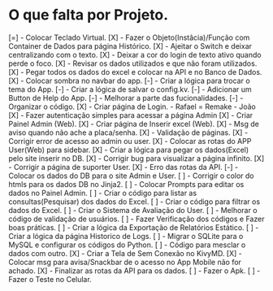 # O que falta por Projeto.

[=] - Colocar Teclado Virtual.
[X] - Fazer o Objeto(Instâcia)/Função com Container de Dados para página Histórico.
[X] - Ajeitar o Switch e deixar centralizando com o texto.
[X] - Deixar a cor do login de texto ativo quando perde o foco.
[X] - Revisar os dados utilizados e que não foram utilizados.
[X] - Pegar todos os dados do excel e colocar na API e no Banco de Dados.
[X] - Colocar sombra no navbar do app.
[-] - Criar a lógica para trocar o tema do App.
[-] - Criar a lógica de salvar o config.kv.
[-] - Adicionar um Button de Help do App.
[-] - Melhorar a parte das fucionalidades.
[-] - Organizar o código.
[X] - Criar página de Login. - Rafael = Remake - João
[X] - Fazer autenticação simples para acessar a página Admin
[X] - Criar Painel Admin (Web).
[X] - Criar página de Inserir excel (Web).
[X] - Msg de aviso quando não ache a placa/senha.
[X] - Validação de páginas.
[X] - Corrigir error de acesso ao admin ou user.
[X] - Colocar as rotas do APP User(Web) para sidebar. 
[X] - Criar a lógica para pegar os dados(Excel) pelo site inserir no DB.
[X] - Corrigir bug para visualizar a página infinito.
[X] - Corrigir a página de suporter User.
[X] - Erro das rotas da API.
[-] - Colocar os dados do DB para o site Admin e User.
[ ] - Corrigir o color do htmls para os dados DB no Jinja2.
[ ] - Colocar Prompts para editar os dados no Painel Admin.
[ ] - Criar o código para listar as consultas(Pesquisar) dos dados do Excel.
[ ] - Criar o código para filtrar os dados do Excel.
[ ] - Criar o Sistema de Avaliação do User.
[ ] - Melhorar o código de validação de usuários.
[ ] - Fazer Verificação dos códigos e Fazer boas práticas.
[ ] - Criar a lógica da Exportação de Relatórios Estático.
[ ] - Criar a lógica da página Historico de Logs.
[ ] - Migrar o SQLite para o MySQL e configurar os códigos do Python.
[ ] - Código para mesclar o dados com outro.
[X] - Criar a Tela de Sem Conexão no KivyMD.
[X] - Colocar msg para avisa/Snackbar de o acesso no App Mobile não for achado.
[X] - Finalizar as rotas da API para os dados.
[ ] - Fazer o Apk.
[ ] - Fazer o Teste no Celular.
